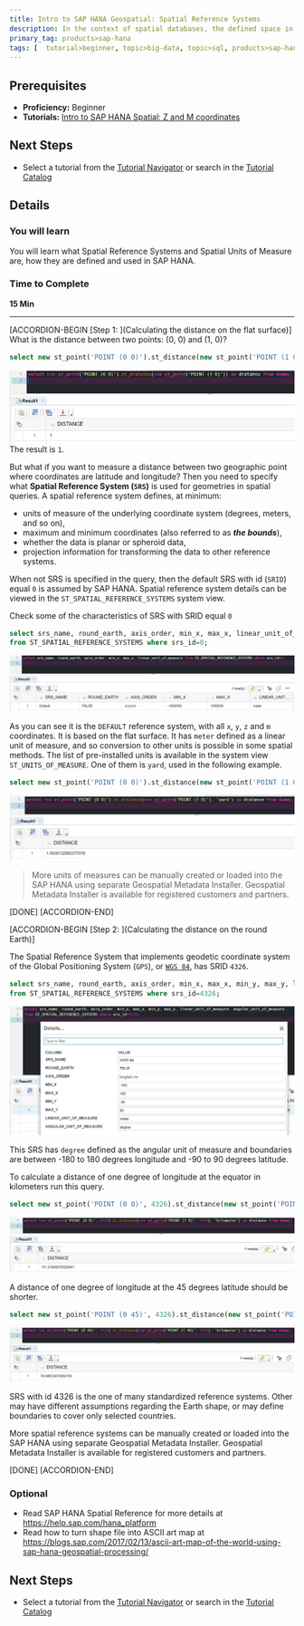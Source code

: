 ```yaml
---
title: Intro to SAP HANA Geospatial: Spatial Reference Systems
description: In the context of spatial databases, the defined space in which geometries are described is called a spatial reference system (SRS).
primary_tag: products>sap-hana
tags: [  tutorial>beginner, topic>big-data, topic>sql, products>sap-hana, products>sap-hana\,-express-edition   ]
---
```


## Prerequisites  
- **Proficiency:** Beginner
 - **Tutorials:** [Intro to SAP HANA Spatial: Z and M coordinates](http://www.sap.com/developer/tutorials/hana-spatial-intro5-z-m-coordinates.html)


## Next Steps
- Select a tutorial from the [Tutorial Navigator](http://www.sap.com/developer/tutorial-navigator.html) or search in the [Tutorial Catalog](http://www.sap.com/developer/tutorials.html)

## Details
### You will learn  
You will learn what Spatial Reference Systems and Spatial Units of Measure are, how they are defined and used in SAP HANA.

### Time to Complete
**15 Min**

---

[ACCORDION-BEGIN [Step 1: ](Calculating the distance on the flat surface)]
What is the distance between two points: (0, 0) and (1, 0)?
```sql
select new st_point('POINT (0 0)').st_distance(new st_point('POINT (1 0)')) as distance from dummy;
```
![Distance in SRS=0](spatial0601.jpg)
The result is `1`.

But what if you want to measure a distance between two geographic point where coordinates are latitude and longitude? Then you need to specify what **Spatial Reference System (`SRS`)** is used for geometries in spatial queries.
A spatial reference system defines, at minimum:
- units of measure of the underlying coordinate system (degrees, meters, and so on),
- maximum and minimum coordinates (also referred to as ___the bounds___),
- whether the data is planar or spheroid data,
- projection information for transforming the data to other reference systems.

When not SRS is specified in the query, then the default SRS with id (`SRID`) equal `0` is assumed by SAP HANA. Spatial reference system details can be viewed in the `ST_SPATIAL_REFERENCE_SYSTEMS` system view.

Check some of the characteristics of SRS with SRID equal `0`
```sql
select srs_name, round_earth, axis_order, min_x, max_x, linear_unit_of_measure
from ST_SPATIAL_REFERENCE_SYSTEMS where srs_id=0;

```
![SRS 0 details](spatial0602.jpg)

As you can see it is the `DEFAULT` reference system, with all `x`, `y`, `z` and `m` coordinates. It is based on the flat surface. It has `meter` defined as a linear unit of measure, and so conversion to other units is possible in some spatial methods. The list of pre-installed units is available in the system view `ST_UNITS_OF_MEASURE`. One of them is `yard`, used in the following example.
```sql
select new st_point('POINT (0 0)').st_distance(new st_point('POINT (1 0)'), 'yard') as distance from dummy;
```
![Convert to yard](spatial0603.jpg)

>More units of measures can be manually created or loaded into the SAP HANA using separate Geospatial Metadata Installer. Geospatial Metadata Installer is available for registered customers and partners.

[DONE]
[ACCORDION-END]

[ACCORDION-BEGIN [Step 2: ](Calculating the distance on the round Earth)]

The Spatial Reference System that implements geodetic coordinate system of the Global Positioning System (`GPS`), or [`WGS 84`](https://en.wikipedia.org/wiki/World_Geodetic_System#WGS84), has SRID `4326`.
```sql
select srs_name, round_earth, axis_order, min_x, max_x, min_y, max_y, linear_unit_of_measure, angular_unit_of_measure
from ST_SPATIAL_REFERENCE_SYSTEMS where srs_id=4326;
```
![SRS 4326](spatial0604.jpg)

This SRS has `degree` defined as the angular unit of measure and boundaries are between -180 to 180 degrees longitude and -90 to 90 degrees latitude.

To calculate a distance of one degree of longitude at the equator in kilometers run this query.
```sql
select new st_point('POINT (0 0)', 4326).st_distance(new st_point('POINT (1 0)', 4326), 'kilometer') as distance from dummy;
```
![one degree on the equator](spatial0605.jpg)

A distance of one degree of longitude at the 45 degrees latitude should be shorter.
```sql
select new st_point('POINT (0 45)', 4326).st_distance(new st_point('POINT (1 45)', 4326), 'kilometer') as distance from dummy;
```
![one degree on the 45deg latitude](spatial0606.jpg)

SRS with id 4326 is the one of many standardized reference systems. Other may have different assumptions regarding the Earth shape, or may define boundaries to cover only selected countries.

More spatial reference systems can be manually created or loaded into the SAP HANA using separate Geospatial Metadata Installer. Geospatial Metadata Installer is available for registered customers and partners.

[DONE]
[ACCORDION-END]

### Optional
- Read SAP HANA Spatial Reference for more details at https://help.sap.com/hana_platform
- Read how to turn shape file into ASCII art map at https://blogs.sap.com/2017/02/13/ascii-art-map-of-the-world-using-sap-hana-geospatial-processing/

## Next Steps
- Select a tutorial from the [Tutorial Navigator](http://www.sap.com/developer/tutorial-navigator.html) or search in the [Tutorial Catalog](http://www.sap.com/developer/tutorials.html)

